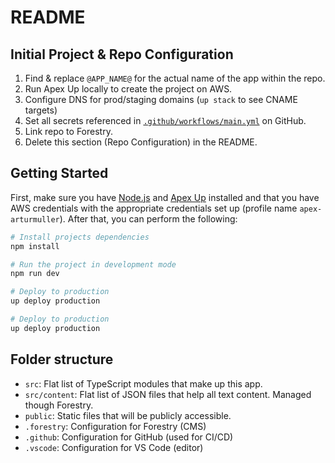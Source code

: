 # README

## Initial Project & Repo Configuration

1. Find & replace `@APP_NAME@` for the actual name of the app within the repo.
2. Run Apex Up locally to create the project on AWS.
3. Configure DNS for prod/staging domains (`up stack` to see CNAME targets)
4. Set all secrets referenced in [`.github/workflows/main.yml`](./.github/workflows/main.yml) on GitHub.
5. Link repo to Forestry.
6. Delete this section (Repo Configuration) in the README.

## Getting Started

First, make sure you have [Node.js](https://nodejs.org/en/) and [Apex Up](https://apex.sh/up/) installed and that you have AWS credentials with the appropriate credentials set up (profile name `apex-arturmuller`). After that, you can perform the following:

```sh
# Install projects dependencies
npm install

# Run the project in development mode
npm run dev

# Deploy to production
up deploy production

# Deploy to production
up deploy production
```

## Folder structure

- `src`: Flat list of TypeScript modules that make up this app.
- `src/content`: Flat list of JSON files that help all text content. Managed though Forestry.
- `public`: Static files that will be publicly accessible.
- `.forestry`: Configuration for Forestry (CMS)
- `.github`: Configuration for GitHub (used for CI/CD)
- `.vscode`: Configuration for VS Code (editor)
